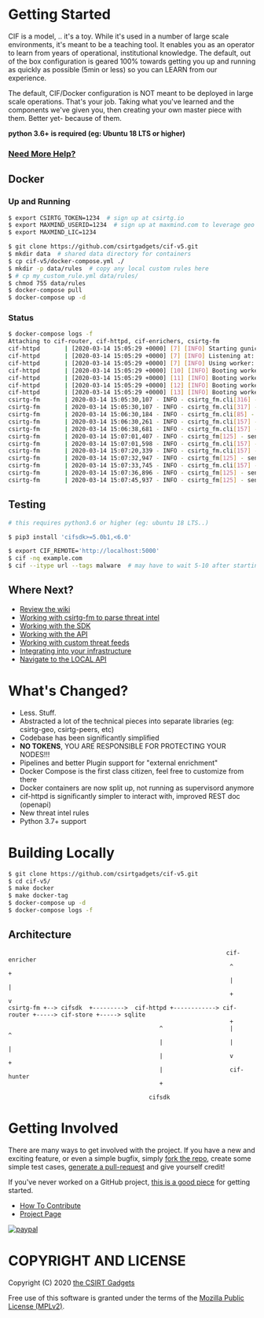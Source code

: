 # Getting Started

CIF is a model, .. it's a toy. While it's used in a number of large scale environments, it's meant to be a teaching tool. It enables you as an operator to learn from years of operational, institutional knowledge. The default, out of the box configuration is geared 100% towards getting you up and running  as quickly as possible (5min or less) so you can LEARN from our experience. 

The default, CIF/Docker configuration is NOT meant to be deployed in large scale operations. That's your job. Taking what you've learned and the components we've given you, then creating your own master piece with them. Better yet- because of them.

**python 3.6+ is required (eg: Ubuntu 18 LTS or higher)**

### [Need More Help?](https://csirtg.io/support)

## Docker
### Up and Running

```bash
$ export CSIRTG_TOKEN=1234  # sign up at csirtg.io
$ export MAXMIND_USERID=1234  # sign up at maxmind.com to leverage geo location data
$ export MAXMIND_LIC=1234

$ git clone https://github.com/csirtgadgets/cif-v5.git
$ mkdir data  # shared data directory for containers
$ cp cif-v5/docker-compose.yml ./
$ mkdir -p data/rules  # copy any local custom rules here
$ # cp my_custom_rule.yml data/rules/
$ chmod 755 data/rules
$ docker-compose pull
$ docker-compose up -d
```

### Status
```bash
$ docker-compose logs -f
Attaching to cif-router, cif-httpd, cif-enrichers, csirtg-fm
cif-httpd       | [2020-03-14 15:05:29 +0000] [7] [INFO] Starting gunicorn 19.10.0
cif-httpd       | [2020-03-14 15:05:29 +0000] [7] [INFO] Listening at: http://0.0.0.0:5000 (7)
cif-httpd       | [2020-03-14 15:05:29 +0000] [7] [INFO] Using worker: gevent
cif-httpd       | [2020-03-14 15:05:29 +0000] [10] [INFO] Booting worker with pid: 10
cif-httpd       | [2020-03-14 15:05:29 +0000] [11] [INFO] Booting worker with pid: 11
cif-httpd       | [2020-03-14 15:05:29 +0000] [12] [INFO] Booting worker with pid: 12
cif-httpd       | [2020-03-14 15:05:29 +0000] [13] [INFO] Booting worker with pid: 13
csirtg-fm       | 2020-03-14 15:05:30,107 - INFO - csirtg_fm.cli[316] - random delay is 1.0
csirtg-fm       | 2020-03-14 15:05:30,107 - INFO - csirtg_fm.cli[317] - running every 60 after that  # <--- data will start coming in after this 60 delay
csirtg-fm       | 2020-03-14 15:06:30,184 - INFO - csirtg_fm.cli[85] - starting run...
csirtg-fm       | 2020-03-14 15:06:30,261 - INFO - csirtg_fm.cli[157] - processing: openphish.yml - urls
csirtg-fm       | 2020-03-14 15:06:38,681 - INFO - csirtg_fm.cli[157] - processing: abuse_ch.yml - urlhaus
csirtg-fm       | 2020-03-14 15:07:01,407 - INFO - csirtg_fm[125] - sending: 6
csirtg-fm       | 2020-03-14 15:07:01,598 - INFO - csirtg_fm.cli[157] - processing: abuse_ch.yml - feodo_malware
csirtg-fm       | 2020-03-14 15:07:20,339 - INFO - csirtg_fm.cli[157] - processing: abuse_ch.yml - feodo_botnet
csirtg-fm       | 2020-03-14 15:07:32,947 - INFO - csirtg_fm[125] - sending: 31
csirtg-fm       | 2020-03-14 15:07:33,745 - INFO - csirtg_fm.cli[157] - processing: alexa.yml - top-1000
csirtg-fm       | 2020-03-14 15:07:36,896 - INFO - csirtg_fm[125] - sending: 500
csirtg-fm       | 2020-03-14 15:07:45,937 - INFO - csirtg_fm[125] - sending: 500
```

## Testing
```bash
# this requires python3.6 or higher (eg: ubuntu 18 LTS..)

$ pip3 install 'cifsdk>=5.0b1,<6.0'

$ export CIF_REMOTE='http://localhost:5000'
$ cif -nq example.com
$ cif --itype url --tags malware  # may have to wait 5-10 after starting as data flows in
```

## Where Next?

* [Review the wiki](https://github.com/csirtgadgets/cif-v5/wiki)
* [Working with csirtg-fm to parse threat intel](https://github.com/csirtgadgets/csirtg-fm-v2/wiki)
* [Working with the SDK](https://github.com/csirtgadgets/cifsdk-v5-py/wiki)
* [Working with the API](https://github.com/csirtgadgets/cif-v5/wiki/REST-API)
* [Working with custom threat feeds](https://github.com/csirtgadgets/cif-v5/wiki/Custom-threat-feeds)
* [Integrating into your infrastructure](https://github.com/csirtgadgets/cif-v5/wiki/Where-do-I-start-with-Integrations)
* [Navigate to the LOCAL API](http://localhost:5000)

# What's Changed?

* Less. Stuff. 
* Abstracted a lot of the technical pieces into separate libraries (eg: csirtg-geo, csirtg-peers, etc)
* Codebase has been significantly simplified
* **NO TOKENS**, YOU ARE RESPONSIBLE FOR PROTECTING YOUR NODES!!!
* Pipelines and better Plugin support for "external enrichment"
* Docker Compose is the first class citizen, feel free to customize from there
* Docker containers are now split up, not running as supervisord anymore
* cif-httpd is significantly simpler to interact with, improved REST doc (openapi)
* New threat intel rules
* Python 3.7+ support

# Building Locally
```bash
$ git clone https://github.com/csirtgadgets/cif-v5.git
$ cd cif-v5/
$ make docker
$ make docker-tag
$ docker-compose up -d
$ docker-compose logs -f
```

## Architecture

```
                                                              cif-enricher
                                                               ^        +
                                                               |        |
                                                               +        v
csirtg-fm +--> cifsdk  +--------->  cif-httpd +------------> cif-router +-----> cif-store +-----> sqlite
                                                               +
                                           ^                   |        ^
                                           |                   |        |
                                           |                   v        +
                                           |                   cif-hunter
                                           +

                                        cifsdk
```

# Getting Involved
There are many ways to get involved with the project. If you have a new and exciting feature, or even a simple bugfix, simply [fork the repo](https://help.github.com/articles/fork-a-repo), create some simple test cases, [generate a pull-request](https://help.github.com/articles/using-pull-requests) and give yourself credit!

If you've never worked on a GitHub project, [this is a good piece](https://guides.github.com/activities/contributing-to-open-source) for getting started.

* [How To Contribute](contributing.md)  
* [Project Page](http://csirtgadgets.com/collective-intelligence-framework/)

[![paypal](https://www.paypalobjects.com/en_US/i/btn/btn_donateCC_LG.gif)](https://www.paypal.com/cgi-bin/webscr?cmd=_s-xclick&hosted_button_id=YZPQXDLNYZZ3W)

# COPYRIGHT AND LICENSE

Copyright (C) 2020 [the CSIRT Gadgets](http://csirtgadgets.com)

Free use of this software is granted under the terms of the [Mozilla Public License (MPLv2)](https://www.mozilla.org/en-US/MPL/2.0/).
